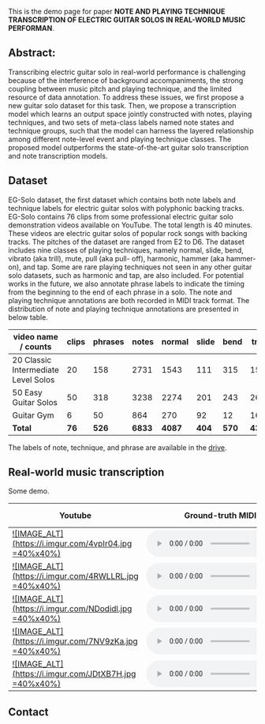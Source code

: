 <!-- # NOTE AND PLAYING TECHNIQUE TRANSCRIPTION OF ELECTRIC GUITAR SOLOS IN REAL-WORLD MUSIC PERFORMANCE -->

This is the demo page for paper **NOTE AND PLAYING TECHNIQUE TRANSCRIPTION OF ELECTRIC GUITAR SOLOS IN REAL-WORLD MUSIC PERFORMAN**. 

## Abstract:
Transcribing electric guitar solo in real-world performance is challenging because of the interference of background accompaniments, the strong coupling between music pitch and playing technique, and the limited resource of data annotation. To address these issues, we first propose a new guitar solo dataset for this task. Then, we propose a transcription model which learns an output space jointly constructed with notes, playing techniques, and two sets of meta-class labels named note states and technique groups, such that the model can harness the layered relationship among different note-level event and playing technique classes.
The proposed model outperforms the state-of-the-art guitar solo transcription and note transcription models.

## Dataset
EG-Solo dataset, the first dataset which contains both note labels and technique labels for electric guitar solos with polyphonic backing tracks. EG-Solo contains 76 clips from some professional electric guitar solo demonstration videos available on YouTube. The total length is 40 minutes. These videos are electric guitar solos of popular rock songs with backing tracks. The pitches of the dataset are ranged from E2 to D6. The dataset includes nine classes of playing techniques, namely normal, slide, bend, vibrato (aka trill), mute, pull (aka pull- off), harmonic, hammer (aka hammer-on), and tap. Some are rare playing techniques not seen in any other guitar solo datasets, such as harmonic and tap, are also included. For potential works in the future, we also annotate phrase labels to indicate the timing from the beginning to the end of each phrase in a solo. The note and playing technique annotations are both recorded in MIDI track format. The distribution of note and playing technique annotations are presented in below table. 

|video name / counts | clips | phrases | notes | normal| slide| bend| trill| mute| pull| harmonic| hammer| tap |
|--|--|--|--|--|--|--|--|--|--|--|--|--|
|20 Classic Intermediate Level Solos | 20| 158| 2731| 1543| 111| 315| 157|  32| 345|  5| 179| 44|
|50 Easy Guitar Solos                | 50| 318| 3238| 2274| 201| 243| 262|  77| 100|  8|  73|  0|
|Guitar Gym                          | 6 |  50|  864|  270|  92|  12|  16| 185| 141| 11| 123| 14|
|**Total** | **76**| **526**| **6833**| **4087**| **404**| **570**| **435**| **294**| **586**| **24**| **375**| **58**| 

The labels of note, technique, and phrase are available in the [drive](https://drive.google.com/drive/u/0/folders/1iC7Q8imfKtesEfnaIz0hjWJU5680M2hy).

## Real-world music transcription 
Some demo. 

|Youtube| Ground-truth MIDI| Solola MIDI| Our Predicted MIDI|
|--|--|--|--|
|[![IMAGE_ALT](https://i.imgur.com/4vpIr04.jpg =40%x40%)](https://www.youtube.com/watch?v=-Qnthf_4aiY&t=7m59s)|<audio src="transcription_demo/ground-truth/9_Bohemian_gt.wav" controls="" preload=""></audio>||<audio src="transcription_demo/our-predicted/9_Bohemian.wav" controls="" preload=""></audio>|
|[![IMAGE_ALT](https://i.imgur.com/4RWLLRL.jpg =40%x40%)](https://www.youtube.com/watch?v=-Qnthf_4aiY&t=8m26s)|<audio src="transcription_demo/ground-truth/10_Sweet_Home_gt.wav" controls="" preload=""></audio>||<audio src="transcription_demo/our-predicted/10_Sweet_Home.wav" controls="" preload=""></audio>|
|[![IMAGE_ALT](https://i.imgur.com/NDodidl.jpg =40%x40%)](https://www.youtube.com/watch?v=w8KlZvTrjcI&t=1274s&ab_channel=GuillaumeVrac&t=13s)|<audio src="transcription_demo/ground-truth/50_1_Seven_Nation_Army_gt.wav" controls="" preload=""></audio>||<audio src="transcription_demo/our-predicted/50_1_Seven_Nation_Army.wav" controls="" preload=""></audio>|
|[![IMAGE_ALT](https://i.imgur.com/7NV9zKa.jpg =40%x40%)](https://www.youtube.com/watch?v=w8KlZvTrjcI&t=1274s&ab_channel=GuillaumeVrac&t=1m4s)|<audio src="transcription_demo/ground-truth/50_3_Parisienne_Walkways_gt.wav" controls="" preload=""></audio>||<audio src="transcription_demo/our-predicted/50_3_Parisienne_Walkways.wav" controls="" preload=""></audio>|
|[![IMAGE_ALT](https://i.imgur.com/JDtXB7H.jpg =40%x40%)](https://www.youtube.com/watch?v=w8KlZvTrjcI&t=1274s&ab_channel=GuillaumeVrac&t=5m14s)|<audio src="transcription_demo/ground-truth/50_14_Smells_Like_Teen_Spirit_gt.wav" controls="" preload=""></audio>||<audio src="transcription_demo/our-predicted/50_14_Smells_Like_Teen_Spirit.wav" controls="" preload=""></audio>|

## Contact
